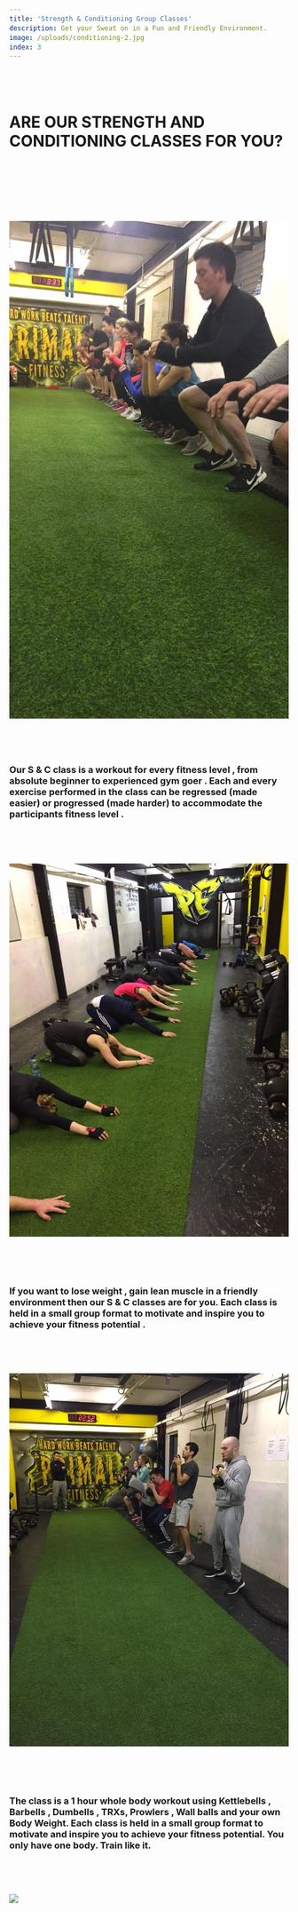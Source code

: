 ```yaml
---
title: 'Strength & Conditioning Group Classes'
description: Get your Sweat on in a Fun and Friendly Environment.
image: /uploads/conditioning-2.jpg
index: 3
---
```



## &nbsp;

# ARE OUR STRENGTH AND CONDITIONING CLASSES FOR YOU?

&nbsp;

&nbsp;

&nbsp;

## ![](/uploads/versions/15578771-558231791032056-7425311277300561419-n---x----540-960x---.jpg)

## &nbsp;

### Our S & C class is a workout for **every fitness leve**l , from absolute beginner to experienced gym goer . Each and every exercise performed in the class can be regressed (made easier) or progressed (made harder) to accommodate the participants fitness level .

&nbsp;

&nbsp;

![](/uploads/versions/17103767-592141364307765-2548626954610019975-n---x----720-960x---.jpg)

&nbsp;

&nbsp;

### If you want to lose weight , gain lean muscle in a friendly environment then our S & C classes are for you. Each class is held in a small group format to motivate and inspire you to achieve your fitness potential .

&nbsp;

&nbsp;

![](/uploads/versions/17342905-598330113688890-2652536691749965103-n---x----720-960x---.jpg)

&nbsp;

&nbsp;

### The class is a 1 hour whole body workout using Kettlebells , Barbells , Dumbells , TRXs, Prowlers , Wall balls and your own Body Weight. Each class is held in a small group format to motivate and inspire you to achieve your fitness potential. You only have one body. Train like it.

&nbsp;

&nbsp;

![](/uploads/versions/15578411-558231804365388-58909307928169235-n---x----540-960x---.jpg)